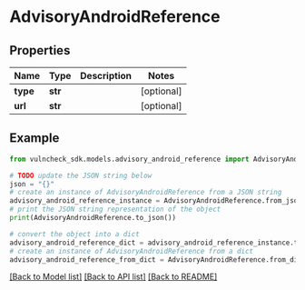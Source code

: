 # AdvisoryAndroidReference


## Properties

Name | Type | Description | Notes
------------ | ------------- | ------------- | -------------
**type** | **str** |  | [optional] 
**url** | **str** |  | [optional] 

## Example

```python
from vulncheck_sdk.models.advisory_android_reference import AdvisoryAndroidReference

# TODO update the JSON string below
json = "{}"
# create an instance of AdvisoryAndroidReference from a JSON string
advisory_android_reference_instance = AdvisoryAndroidReference.from_json(json)
# print the JSON string representation of the object
print(AdvisoryAndroidReference.to_json())

# convert the object into a dict
advisory_android_reference_dict = advisory_android_reference_instance.to_dict()
# create an instance of AdvisoryAndroidReference from a dict
advisory_android_reference_from_dict = AdvisoryAndroidReference.from_dict(advisory_android_reference_dict)
```
[[Back to Model list]](../README.md#documentation-for-models) [[Back to API list]](../README.md#documentation-for-api-endpoints) [[Back to README]](../README.md)


